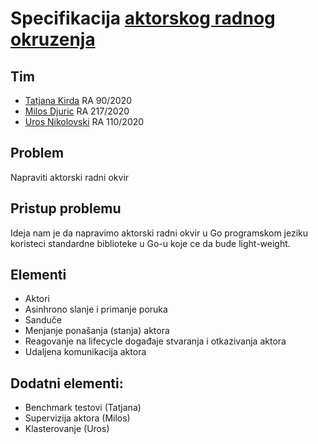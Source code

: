 # Specifikacija [aktorskog radnog okruzenja](https://github.com/ukinolo/light-actor-go)

## Tim
- [Tatjana Kirda](https://github.com/kirdatatjana) RA 90/2020
- [Milos Djuric](https://github.com/milossdjuric)  RA 217/2020
- [Uros Nikolovski](https://github.com/ukinolo) RA 110/2020

## Problem
Napraviti aktorski radni okvir

## Pristup problemu
Ideja nam je da napravimo aktorski radni okvir u Go programskom jeziku koristeci standardne biblioteke u Go-u koje ce da bude light-weight.

## Elementi
- Aktori
- Asinhrono slanje i primanje poruka
- Sanduče
- Menjanje ponašanja (stanja) aktora
- Reagovanje na lifecycle događaje stvaranja i otkazivanja aktora
- Udaljena komunikacija aktora

## Dodatni elementi:
- Benchmark testovi (Tatjana)
- Supervizija aktora (Milos)
- Klasterovanje (Uros)